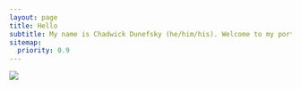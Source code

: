 ```yaml
---
layout: page
title: Hello
subtitle: My name is Chadwick Dunefsky (he/him/his). Welcome to my portfolio. I am a Master's Candidate in the library science program at the University of North Carolina at Greensboro, concentrating in archives and public libraries. This website features my various projects across my undergraduate and graduate career and an up-to-date resume.
sitemap:
  priority: 0.9
---
```


<img src="{{ '/assets/img/me.jpg' | prepend: site.baseurl }}" id="about-img">
